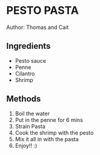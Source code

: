# PESTO PASTA
Author: Thomas and Cait

## Ingredients

- Pesto sauce
- Penne
- Cilantro
- Shrimp

## Methods

1. Boil the water
2. Put in the penne for 6 mins
3. Strain Pasta
4. Cook the shrimp with the pesto
5. Mix it all in with the pasta
6. Enjoy!! :)
